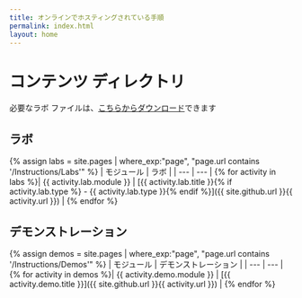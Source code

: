 ```yaml
---
title: オンラインでホスティングされている手順
permalink: index.html
layout: home
---
```



# コンテンツ ディレクトリ

必要なラボ ファイルは、[こちらからダウンロード](https://github.com/MicrosoftLearning/AZ-104-MicrosoftAzureAdministrator/archive/master.zip)できます

## ラボ

{% assign labs = site.pages | where_exp:"page", "page.url contains '/Instructions/Labs'" %}
| モジュール | ラボ |
| --- | --- | 
{% for activity in labs %}| {{ activity.lab.module }} | [{{ activity.lab.title }}{% if activity.lab.type %} - {{ activity.lab.type }}{% endif %}]({{ site.github.url }}{{ activity.url }}) |
{% endfor %}

## デモンストレーション

{% assign demos = site.pages | where_exp:"page", "page.url contains '/Instructions/Demos'" %}
| モジュール | デモンストレーション |
| --- | --- | 
{% for activity in demos %}| {{ activity.demo.module }} | [{{ activity.demo.title }}]({{ site.github.url }}{{ activity.url }}) |
{% endfor %}
